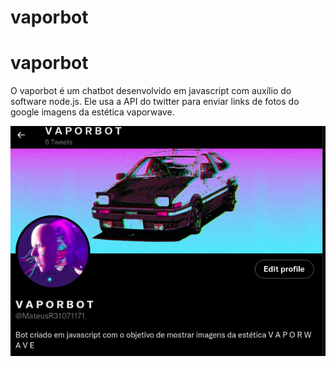 # vaporbot

# vaporbot

O vaporbot é um chatbot desenvolvido em javascript com auxílio do software node.js. Ele usa a API do twitter para enviar links de fotos do google imagens da estética vaporwave.

![vaporbot](vaporbot.png)
